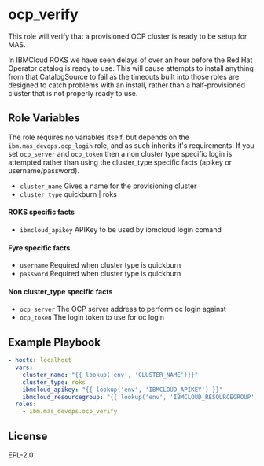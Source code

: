 ocp_verify
==========

This role will verify that a provisioned OCP cluster is ready to be setup for MAS.

In IBMCloud ROKS we have seen delays of over an hour before the Red Hat Operator catalog is ready to use.  This will cause attempts to install anything from that CatalogSource to fail as the timeouts built into those roles are designed to catch problems with an install, rather than a half-provisioned cluster that is not properly ready to use.


Role Variables
--------------
The role requires no variables itself, but depends on the `ibm.mas_devops.ocp_login` role, and as such inherits it's requirements. If you set `ocp_server` and `ocp_token` then a non cluster type specific login is attempted rather than using the cluster_type specific facts (apikey or username/password).

- `cluster_name` Gives a name for the provisioning cluster
- `cluster_type` quickburn | roks

#### ROKS specific facts
- `ibmcloud_apikey` APIKey to be used by ibmcloud login comand

#### Fyre specific facts
- `username` Required when cluster type is quickburn
- `password` Required when cluster type is quickburn

#### Non cluster_type specific facts
- `ocp_server` The OCP server address to perform oc login against
- `ocp_token` The login token to use for oc login


Example Playbook
----------------

```yaml
- hosts: localhost
  vars:
    cluster_name: "{{ lookup('env', 'CLUSTER_NAME')}}"
    cluster_type: roks
    ibmcloud_apikey: "{{ lookup('env', 'IBMCLOUD_APIKEY') }}"
    ibmcloud_resourcegroup: "{{ lookup('env', 'IBMCLOUD_RESOURCEGROUP') | default('Default', true) }}"
  roles:
    - ibm.mas_devops.ocp_verify
```


License
-------

EPL-2.0
